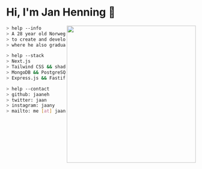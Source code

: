 # Hi, I'm Jan Henning :wave:

<img align="right" width="343" height="366" src="https://media2.giphy.com/media/JIX9t2j0ZTN9S/giphy.gif?cid=ecf05e470a469c0a71d6b3c9475761436ef362b85642227a&rid=giphy.gif">

```bash
> help --info
> A 28 year old Norwegian male who mainly uses JavaScript & TypeScript
> to create and develop. He currently works at Noroff school in Norway
> where he also graduated from at the end of 2019.
```
```bash
> help --stack
> Next.js
> Tailwind CSS && shadcn/ui && Mantine
> MongoDB && PostgreSQL
> Express.js && Fastify
```
```bash
> help --contact
> github: jaaneh
> twitter: jaan
> instagram: jaany
> mailto: me [at] jaany.xyz
```
